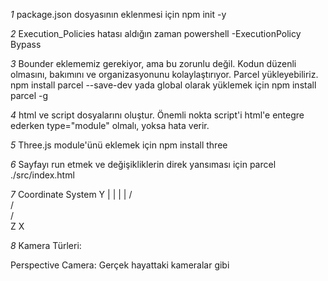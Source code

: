 *1*
package.json dosyasının eklenmesi için
npm init -y

*2*
Execution_Policies hatası aldığın zaman
powershell -ExecutionPolicy Bypass

*3*
Bounder eklememiz gerekiyor, ama bu zorunlu değil. Kodun düzenli olmasını, bakımını ve organizasyonunu kolaylaştırıyor. Parcel yükleyebiliriz.
npm install parcel --save-dev
yada global olarak yüklemek için
npm install parcel -g

*4*
html ve script dosyalarını oluştur. Önemli nokta script'i html'e entegre ederken type="module" olmalı, yoksa hata verir.
<script src="./js/script.js" type="module"></script>

*5*
Three.js module'ünü eklemek için
npm install three

*6*
Sayfayı run etmek ve değişikliklerin direk yansıması için
parcel ./src/index.html

*7*
Coordinate System
        Y
        |
        |
        |
        |
       / \
      /   \
     /     \
     Z     X

*8*
Kamera Türleri:

Perspective Camera: Gerçek hayattaki kameralar gibi

